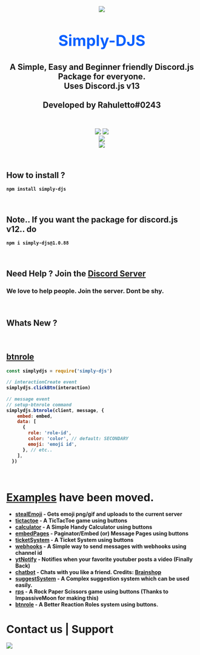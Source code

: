 
<p align="center"><img align="center" style="margin-bottom:-6px" src="https://i.imgur.com/HxeQNT7_d.webp?maxwidth=128&fidelity=grand"></p>


<h2 style="font-size:2.5rem; color:#075FFF" align="center">Simply-DJS</h2>

<h2 align="center"> A Simple, Easy and Beginner friendly Discord.js Package for everyone. <br>Uses Discord.js v13<br><br>Developed by Rahuletto#0243</h2>

<br>
<p align="center">
   <a href="https://www.npmjs.com/package/simply-djs"><img src="https://img.shields.io/npm/v/simply-djs.svg?style=flat-square" /></a>
 <a href="https://www.npmjs.com/package/simply-djs"><img src="https://img.shields.io/npm/dt/simply-djs?style=flat-square" /></a><br>
   <a href="https://www.npmjs.com/package/simply-djs"><img src="https://nodei.co/npm/simply-djs.png?downloadRank=true&downloads=true&downloadRank=true&stars=true" /></a><br>
   <a href="https://discord.gg/3JzDV9T5Fn"><img src="https://invidget.switchblade.xyz/3JzDV9T5Fn" /></a>
</p>

<br>

## <b>How to install ?
```
npm install simply-djs
```
<br>
 
 ## Note.. If you want the package for discord.js v12.. do
```
npm i simply-djs@1.0.88
```
 <br>

## **Need Help ? Join the [Discord Server](https://discord.gg/3JzDV9T5Fn)**
### We love to help people. Join the server. Dont be shy.
<br>

## Whats New ?
<br>

## **[btnrole](https://github.com/Rahuletto/simply-djs/blob/main/Examples/btnrole.md)**

```js
const simplydjs = require('simply-djs')
   
// interactionCreate event
simplydjs.clickBtn(interaction)
   
// message event
// setup-btnrole command
simplydjs.btnrole(client, message, {
    embed: embed,
    data: [
      {
        role: 'role-id',
        color: 'color', // default: SECONDARY
        emoji: 'emoji id',
      }, // etc..
    ],
  })
```
<br>


# [Examples](https://github.com/Rahuletto/simply-djs/tree/main/Examples) have been moved.
- [stealEmoji](https://github.com/Rahuletto/simply-djs/blob/main/Examples/stealEmoji.md) - Gets emoji png/gif and uploads to the current server
- [tictactoe](https://github.com/Rahuletto/simply-djs/blob/main/Examples/tictactoe.md) - A TicTacToe game using buttons
- [calculator](https://github.com/Rahuletto/simply-djs/blob/main/Examples/calculator.md) - A Simple Handy Calculator using buttons
- [embedPages](https://github.com/Rahuletto/simply-djs/blob/main/Examples/embedPages.md) - Paginator/Embed (or) Message Pages using buttons
- [ticketSystem](https://github.com/Rahuletto/simply-djs/blob/main/Examples/ticketSystem.md) - A Ticket System using buttons
- [webhooks](https://github.com/Rahuletto/simply-djs/blob/main/Examples/webhooks.md) - A Simple way to send messages with webhooks using channel id
- [ytNotify](https://github.com/Rahuletto/simply-djs/blob/main/Examples/ytNotify.md) - Notifies when your favorite youtuber posts a video (Finally Back)
- [chatbot](https://github.com/Rahuletto/simply-djs/blob/main/Examples/chatbot.md) - Chats with you like a friend. Credits: [Brainshop](https://brainshop.ai)
- [suggestSystem](https://github.com/Rahuletto/simply-djs/blob/main/Examples/suggestSystem.md) - A Complex suggestion system which can be used easily.
- [rps](https://github.com/Rahuletto/simply-djs/blob/main/Examples/rps.md) - A Rock Paper Scissors game using buttons (Thanks to ImpassiveMoon for making this)
- [btnrole](https://github.com/Rahuletto/simply-djs/blob/main/Examples/btnrole.md) - A Better Reaction Roles system using buttons.

 <h1>Contact us | Support</h1>
 <p>
<a href="https://discord.gg/3JzDV9T5Fn"><img src="https://invidget.switchblade.xyz/3JzDV9T5Fn" /></a>
</p>
